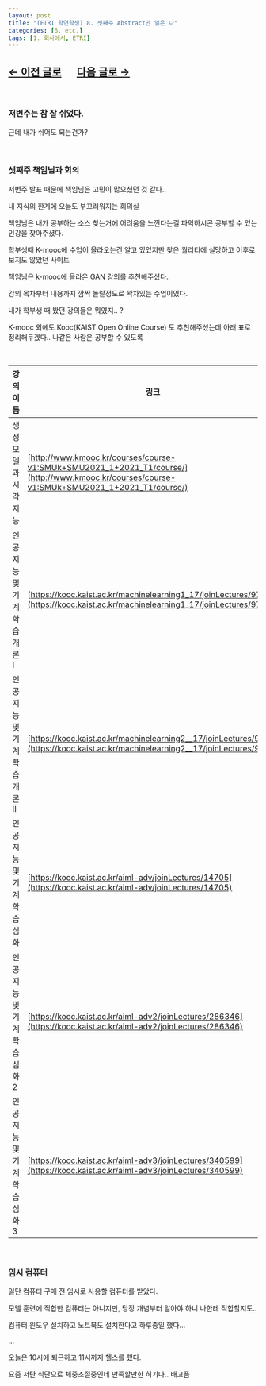 ```yaml
---
layout: post
title: "(ETRI 학연학생) 8. 셋째주 Abstract만 읽은 나"
categories: [6. etc.]
tags: [1. 회사에서, ETRI]
---
```


## [←  이전 글로](https://maizer2.github.io/회사에서/2022/03/10/(ETRI-학연학생)-7.-발표-그리고-부산.html) 　 [다음 글로 →](https://maizer2.github.io/회사에서/2022/03/17/(ETRI-학연학생)-9.-GAN기초를-위하여.html)

<br/>

### 저번주는 참 잘 쉬었다.

근데 내가 쉬어도 되는건가?

<br/>

### 셋째주 책임님과 회의

저번주 발표 때문에 책임님은 고민이 많으셨던 것 같다..

내 지식의 한계에 오늘도 부끄러워지는 회의실

책임님은 내가 공부하는 소스 찾는거에 어려움을 느낀다는걸 파악하시곤 공부할 수 있는 인강을 찾아주셨다.

학부생때 K-mooc에 수업이 올라오는건 알고 있었지만 찾은 퀄리티에 실망하고 이후로 보지도 않았던 사이트

책임님은 k-mooc에 올라온 GAN 강의를 추천해주셨다.

강의 목차부터 내용까지 깜짝 놀랄정도로 꽉차있는 수업이였다.

내가 학부생 때 봤던 강의들은 뭐였지.. ?

K-mooc 외에도 Kooc(KAIST Open Online Course) 도 추천해주셨는데 아래 표로 정리해두겠다.. 나같은 사람은 공부할 수 있도록

<br/>

| 강의 이름   |링크|
|---|---|
| 생성 모델과 시각 지능 |[http://www.kmooc.kr/courses/course-v1:SMUk+SMU2021_1+2021_T1/course/](http://www.kmooc.kr/courses/course-v1:SMUk+SMU2021_1+2021_T1/course/)
|인공지능 및 기계학습 개론Ⅰ|[https://kooc.kaist.ac.kr/machinelearning1_17/joinLectures/9738](https://kooc.kaist.ac.kr/machinelearning1_17/joinLectures/9738)|
|인공지능 및 기계학습 개론 II|[https://kooc.kaist.ac.kr/machinelearning2__17/joinLectures/9782](https://kooc.kaist.ac.kr/machinelearning2__17/joinLectures/9782)|
|인공지능 및 기계학습 심화|[https://kooc.kaist.ac.kr/aiml-adv/joinLectures/14705](https://kooc.kaist.ac.kr/aiml-adv/joinLectures/14705)|
|인공지능 및 기계학습 심화 2|[https://kooc.kaist.ac.kr/aiml-adv2/joinLectures/286346](https://kooc.kaist.ac.kr/aiml-adv2/joinLectures/286346)|
|인공지능 및 기계학습 심화3|[https://kooc.kaist.ac.kr/aiml-adv3/joinLectures/340599](https://kooc.kaist.ac.kr/aiml-adv3/joinLectures/340599)|

<br/>

### 임시 컴퓨터

일단 컴퓨터 구매 전 임시로 사용할 컴퓨터를 받았다.

모델 훈련에 적합한 컴퓨터는 아니지만, 당장 개념부터 알아야 하니 나한테 적합할지도..

컴퓨터 윈도우 설치하고 노트북도 설치한다고 하루종일 했다...

...

오늘은 10시에 퇴근하고 11시까지 헬스를 했다.

요즘 저탄 식단으로 체중조절중인데 만족할만한 허기다.. 배고픔